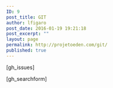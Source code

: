 ```yaml
---
ID: 9
post_title: GIT
author: lfigaro
post_date: 2016-01-19 19:21:18
post_excerpt: ""
layout: page
permalink: http://projetoeden.com/git/
published: true
---
```

[gh_issues]

[gh_searchform]